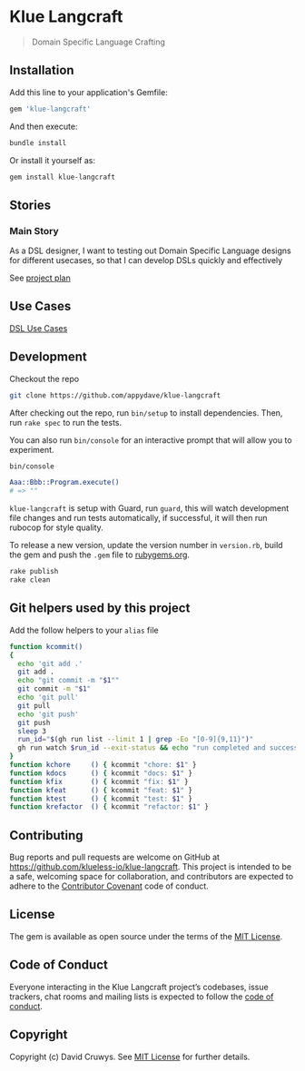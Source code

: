 # Klue Langcraft

> Domain Specific Language Crafting

## Installation

Add this line to your application's Gemfile:

```ruby
gem 'klue-langcraft'
```

And then execute:

```bash
bundle install
```

Or install it yourself as:

```bash
gem install klue-langcraft
```

## Stories

### Main Story

As a DSL designer, I want to testing out Domain Specific Language designs for different usecases, so that I can develop DSLs quickly and effectively

See [project plan](./docs/project-plan/project-plan.md)

## Use Cases

[DSL Use Cases](./spec/usecases/readme.md)


## Development

Checkout the repo

```bash
git clone https://github.com/appydave/klue-langcraft
```

After checking out the repo, run `bin/setup` to install dependencies. Then, run `rake spec` to run the tests. 

You can also run `bin/console` for an interactive prompt that will allow you to experiment.

```bash
bin/console

Aaa::Bbb::Program.execute()
# => ""
```

`klue-langcraft` is setup with Guard, run `guard`, this will watch development file changes and run tests automatically, if successful, it will then run rubocop for style quality.

To release a new version, update the version number in `version.rb`, build the gem and push the `.gem` file to [rubygems.org](https://rubygems.org).

```bash
rake publish
rake clean
```

## Git helpers used by this project

Add the follow helpers to your `alias` file

```bash
function kcommit()
{
  echo 'git add .'
  git add .
  echo "git commit -m "$1""
  git commit -m "$1"
  echo 'git pull'
  git pull
  echo 'git push'
  git push
  sleep 3
  run_id="$(gh run list --limit 1 | grep -Eo "[0-9]{9,11}")"
  gh run watch $run_id --exit-status && echo "run completed and successful" && git pull && git tag | sort -V | tail -1
}
function kchore     () { kcommit "chore: $1" }
function kdocs      () { kcommit "docs: $1" }
function kfix       () { kcommit "fix: $1" }
function kfeat      () { kcommit "feat: $1" }
function ktest      () { kcommit "test: $1" }
function krefactor  () { kcommit "refactor: $1" }
```

## Contributing

Bug reports and pull requests are welcome on GitHub at https://github.com/klueless-io/klue-langcraft. This project is intended to be a safe, welcoming space for collaboration, and contributors are expected to adhere to the [Contributor Covenant](http://contributor-covenant.org) code of conduct.

## License

The gem is available as open source under the terms of the [MIT License](https://opensource.org/licenses/MIT).

## Code of Conduct

Everyone interacting in the Klue Langcraft project’s codebases, issue trackers, chat rooms and mailing lists is expected to follow the [code of conduct](https://github.com/klueless-io/klue-langcraft/blob/master/CODE_OF_CONDUCT.md).

## Copyright

Copyright (c) David Cruwys. See [MIT License](LICENSE.txt) for further details.

